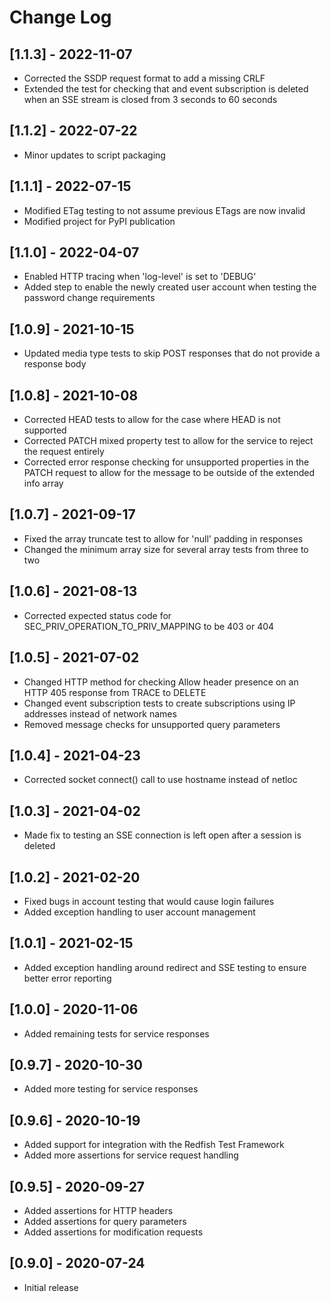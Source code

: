 # Change Log

## [1.1.3] - 2022-11-07
- Corrected the SSDP request format to add a missing CRLF
- Extended the test for checking that and event subscription is deleted when an SSE stream is closed from 3 seconds to 60 seconds

## [1.1.2] - 2022-07-22
- Minor updates to script packaging

## [1.1.1] - 2022-07-15
- Modified ETag testing to not assume previous ETags are now invalid
- Modified project for PyPI publication

## [1.1.0] - 2022-04-07
- Enabled HTTP tracing when 'log-level' is set to 'DEBUG'
- Added step to enable the newly created user account when testing the password change requirements

## [1.0.9] - 2021-10-15
- Updated media type tests to skip POST responses that do not provide a response body

## [1.0.8] - 2021-10-08
- Corrected HEAD tests to allow for the case where HEAD is not supported
- Corrected PATCH mixed property test to allow for the service to reject the request entirely
- Corrected error response checking for unsupported properties in the PATCH request to allow for the message to be outside of the extended info array

## [1.0.7] - 2021-09-17
- Fixed the array truncate test to allow for 'null' padding in responses
- Changed the minimum array size for several array tests from three to two

## [1.0.6] - 2021-08-13
- Corrected expected status code for SEC_PRIV_OPERATION_TO_PRIV_MAPPING to be 403 or 404

## [1.0.5] - 2021-07-02
- Changed HTTP method for checking Allow header presence on an HTTP 405 response from TRACE to DELETE
- Changed event subscription tests to create subscriptions using IP addresses instead of network names
- Removed message checks for unsupported query parameters

## [1.0.4] - 2021-04-23
- Corrected socket connect() call to use hostname instead of netloc

## [1.0.3] - 2021-04-02
- Made fix to testing an SSE connection is left open after a session is deleted

## [1.0.2] - 2021-02-20
- Fixed bugs in account testing that would cause login failures
- Added exception handling to user account management

## [1.0.1] - 2021-02-15
- Added exception handling around redirect and SSE testing to ensure better error reporting

## [1.0.0] - 2020-11-06
- Added remaining tests for service responses

## [0.9.7] - 2020-10-30
- Added more testing for service responses

## [0.9.6] - 2020-10-19
- Added support for integration with the Redfish Test Framework
- Added more assertions for service request handling

## [0.9.5] - 2020-09-27
- Added assertions for HTTP headers
- Added assertions for query parameters
- Added assertions for modification requests

## [0.9.0] - 2020-07-24
- Initial release
